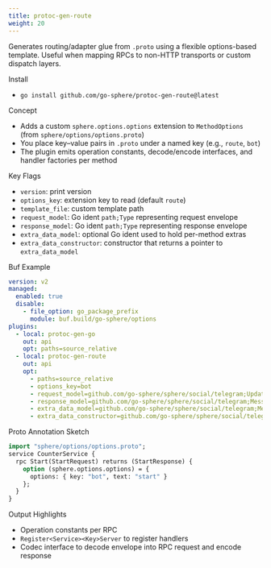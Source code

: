 ```yaml
---
title: protoc-gen-route
weight: 20
---
```


Generates routing/adapter glue from `.proto` using a flexible options-based template. Useful when mapping RPCs to non-HTTP transports or custom dispatch layers.

Install
- `go install github.com/go-sphere/protoc-gen-route@latest`

Concept
- Adds a custom `sphere.options.options` extension to `MethodOptions` (from `sphere/options/options.proto`)
- You place key–value pairs in `.proto` under a named key (e.g., `route`, `bot`)
- The plugin emits operation constants, decode/encode interfaces, and handler factories per method

Key Flags
- `version`: print version
- `options_key`: extension key to read (default `route`)
- `template_file`: custom template path
- `request_model`: Go ident `path;Type` representing request envelope
- `response_model`: Go ident `path;Type` representing response envelope
- `extra_data_model`: optional Go ident used to hold per-method extras
- `extra_data_constructor`: constructor that returns a pointer to `extra_data_model`

Buf Example
```yaml
version: v2
managed:
  enabled: true
  disable:
    - file_option: go_package_prefix
      module: buf.build/go-sphere/options
plugins:
  - local: protoc-gen-go
    out: api
    opt: paths=source_relative
  - local: protoc-gen-route
    out: api
    opt:
      - paths=source_relative
      - options_key=bot
      - request_model=github.com/go-sphere/sphere/social/telegram;Update
      - response_model=github.com/go-sphere/sphere/social/telegram;Message
      - extra_data_model=github.com/go-sphere/sphere/social/telegram;MethodExtraData
      - extra_data_constructor=github.com/go-sphere/sphere/social/telegram;NewMethodExtraData
```

Proto Annotation Sketch
```protobuf
import "sphere/options/options.proto";
service CounterService {
  rpc Start(StartRequest) returns (StartResponse) {
    option (sphere.options.options) = {
      options: { key: "bot", text: "start" }
    };
  }
}
```

Output Highlights
- Operation constants per RPC
- `Register<Service><Key>Server` to register handlers
- Codec interface to decode envelope into RPC request and encode response

